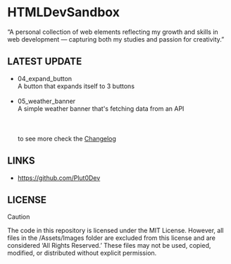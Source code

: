 # HTMLDevSandbox
“A personal collection of web elements reflecting my growth and skills in web development — capturing both my studies and passion for creativity.”

## LATEST UPDATE
- 04_expand_button <br/>
    A button that expands itself to 3 buttons <br/><br/>
- 05_weather_banner <br/>
    A simple weather banner that's fetching data from an API<br/><br/>
<br/><br/>
to see more check the [Changelog](CHANGELOG.md)
## LINKS
- https://github.com/Plut0Dev
## LICENSE
> [!CAUTION]
The code in this repository is licensed under the MIT License. However, all files in the /Assets/Images folder are excluded from this license and are considered ‘All Rights Reserved.’ These files may not be used, copied, modified, or distributed without explicit permission.